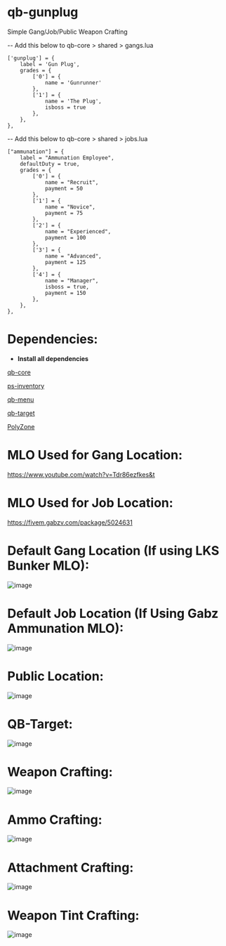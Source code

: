 # qb-gunplug

Simple Gang/Job/Public Weapon Crafting

-- Add this below to qb-core > shared > gangs.lua

    ['gunplug'] = {
		label = 'Gun Plug',
		grades = {
            ['0'] = {
                name = 'Gunrunner'
            },
            ['1'] = {
                name = 'The Plug',
                isboss = true
            },
        },
	},

-- Add this below to qb-core > shared > jobs.lua

    ["ammunation"] = {
		label = "Ammunation Employee",
		defaultDuty = true,
		grades = {
            ['0'] = {
                name = "Recruit",
                payment = 50
            },
			['1'] = {
                name = "Novice",
                payment = 75
            },
			['2'] = {
                name = "Experienced",
                payment = 100
            },
			['3'] = {
                name = "Advanced",
                payment = 125
            },
			['4'] = {
                name = "Manager",
				isboss = true,
                payment = 150
            },
        },
	},

# Dependencies: 
* **Install all dependencies**

[qb-core](https://github.com/qbcore-framework/qb-core)

[ps-inventory](https://github.com/qbcore-framework/ps-inventory)

[qb-menu](https://github.com/qbcore-framework/qb-menu)

[qb-target](https://github.com/qbcore-framework/qb-target)

[PolyZone](https://github.com/qbcore-framework/PolyZone)


# MLO Used for Gang Location: 

https://www.youtube.com/watch?v=Tdr86ezfkes&t

# MLO Used for Job Location: 

https://fivem.gabzv.com/package/5024631

# Default Gang Location (If using LKS Bunker MLO):

![image](https://i.ibb.co/2ZwpWGd/Location.png)

# Default Job Location (If Using Gabz Ammunation MLO):

![image](https://i.ibb.co/grhS1b2/Ammunation-location.png)

# Public Location:

![image](https://i.ibb.co/8465Xy7/Public-Location.png)

# QB-Target:

![image](https://i.ibb.co/9bdPLHc/Crafting-Menu.png)

# Weapon Crafting:

![image](https://i.ibb.co/JtCk5s7/Weapon-Crafting.png)

# Ammo Crafting:

![image](https://i.ibb.co/ZJmkb4M/Ammo-Crafting.png)

# Attachment Crafting:

![image](https://i.ibb.co/m8rPyH6/Attachment-Crafting.png)

# Weapon Tint Crafting:

![image](https://i.ibb.co/cCTSCyv/Weapon-Tint-Crafting.png)

